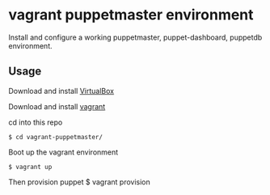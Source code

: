 vagrant puppetmaster environment
===================

Install and configure a working puppetmaster, puppet-dashboard, puppetdb environment.

Usage
-----
Download and install [VirtualBox](http://www.virtualbox.org/)

Download and install [vagrant](http://vagrantup.com/)

cd into this repo

    $ cd vagrant-puppetmaster/

Boot up the vagrant environment

    $ vagrant up

Then provision puppet
    $ vagrant provision
